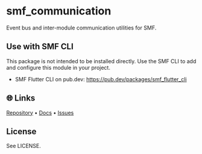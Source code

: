 # smf_communication

Event bus and inter-module communication utilities for SMF.

## Use with SMF CLI
This package is not intended to be installed directly. Use the SMF CLI to add and configure this module in your project.

- SMF Flutter CLI on pub.dev: https://pub.dev/packages/smf_flutter_cli

## 🌐 Links
[Repository](https://github.com/saymyframe/smf_modules) • [Docs](https://doc.saymyframe.com) • [Issues](https://github.com/saymyframe/smf_modules/issues)

## License
See LICENSE.
